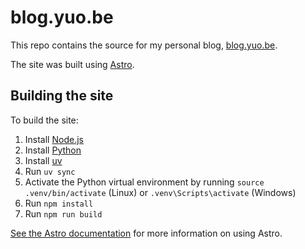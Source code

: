 # blog.yuo.be

This repo contains the source for my personal blog,
[blog.yuo.be](https://blog.yuo.be).

The site was built using [Astro](https://astro.build).

## Building the site

To build the site:

1. Install [Node.js](https://nodejs.org/en/)
2. Install [Python](https://www.python.org/)
3. Install [uv](https://docs.astral.sh/uv/getting-started/installation/)
4. Run `uv sync`
5. Activate the Python virtual environment by running
   `source .venv/bin/activate` (Linux) or `.venv\Scripts\activate` (Windows)
6. Run `npm install`
7. Run `npm run build`

[See the Astro documentation](https://docs.astro.build/en/) for more information
on using Astro.
